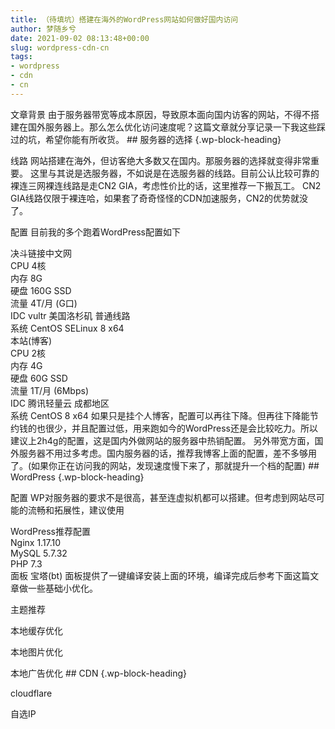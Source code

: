```yaml
---
title: （待填坑）搭建在海外的WordPress网站如何做好国内访问
author: 梦随乡兮
date: 2021-09-02 08:13:48+00:00
slug: wordpress-cdn-cn
tags:
- wordpress
- cdn
- cn
---
```

<div class="wp-block-pandastudio-title">
<div class="title_style_01">
<p>
文章背景
由于服务器带宽等成本原因，导致原本面向国内访客的网站，不得不搭建在国外服务器上。那么怎么优化访问速度呢？这篇文章就分享记录一下我这些踩过的坑，希望你能有所收货。
## 服务器的选择 {.wp-block-heading}
<div class="wp-block-pandastudio-title">
<div class="title_style_01">
<p>
线路
网站搭建在海外，但访客绝大多数又在国内。那服务器的选择就变得非常重要。
这里与其说是选服务器，不如说是在选服务器的线路。目前公认比较可靠的裸连三网裸连线路是走CN2 GIA，考虑性价比的话，这里推荐一下搬瓦工。
CN2 GIA线路仅限于裸连哈，如果套了奇奇怪怪的CDN加速服务，CN2的优势就没了。
<div class="wp-block-pandastudio-title">
<div class="title_style_01">
<p>
配置
目前我的多个跑着WordPress配置如下
<div class="wp-block-columns is-layout-flex wp-container-core-columns-is-layout-9d6595d7 wp-block-columns-is-layout-flex">
<div class="wp-block-column is-layout-flow wp-block-column-is-layout-flow">
<div class="wp-block-pandastudio-list color-error">
<div class="pf-panel-title">
决斗链接中文网
<div class="pf-panel-content">
<div class="wp-block-pandastudio-list-item color-white">
<div class="list-content">
CPU 4核
<div class="wp-block-pandastudio-list-item color-white">
<div class="list-content">
内存 8G
<div class="wp-block-pandastudio-list-item color-white">
<div class="list-content">
硬盘 160G SSD
<div class="wp-block-pandastudio-list-item color-white">
<div class="list-content">
流量 4T/月 (G口)
<div class="wp-block-pandastudio-list-item color-white">
<div class="list-content">
IDC vultr 美国洛杉矶 普通线路
<div class="wp-block-pandastudio-list-item color-white">
<div class="list-content">
系统 CentOS SELinux 8 x64
<div class="wp-block-column is-layout-flow wp-block-column-is-layout-flow">
<div class="wp-block-pandastudio-list color-info">
<div class="pf-panel-title">
本站(博客)
<div class="pf-panel-content">
<div class="wp-block-pandastudio-list-item color-white">
<div class="list-content">
CPU 2核
<div class="wp-block-pandastudio-list-item color-white">
<div class="list-content">
内存 4G
<div class="wp-block-pandastudio-list-item color-white">
<div class="list-content">
硬盘 60G SSD
<div class="wp-block-pandastudio-list-item color-white">
<div class="list-content">
流量 1T/月 (6Mbps)
<div class="wp-block-pandastudio-list-item color-white">
<div class="list-content">
IDC 腾讯轻量云 成都地区
<div class="wp-block-pandastudio-list-item color-white">
<div class="list-content">
系统 CentOS 8 x64
如果只是挂个人博客，配置可以再往下降。但再往下降能节约钱的也很少，并且配置过低，用来跑如今的WordPress还是会比较吃力。所以建议上2h4g的配置，这是国内外做网站的服务器中热销配置。
另外带宽方面，国外服务器不用过多考虑。国内服务器的话，推荐我博客上面的配置，差不多够用了。(如果你正在访问我的网站，发现速度慢下来了，那就提升一个档的配置)
## WordPress {.wp-block-heading}
<div class="wp-block-pandastudio-title">
<div class="title_style_01">
<p>
配置
WP对服务器的要求不是很高，甚至连虚拟机都可以搭建。但考虑到网站尽可能的流畅和拓展性，建议使用
<div class="wp-block-pandastudio-list color-success">
<div class="pf-panel-title">
WordPress推荐配置
<div class="pf-panel-content">
<div class="wp-block-pandastudio-list-item color-white">
<div class="list-content">
Nginx 1.17.10
<div class="wp-block-pandastudio-list-item color-white">
<div class="list-content">
MySQL 5.7.32
<div class="wp-block-pandastudio-list-item color-white">
<div class="list-content">
PHP 7.3
<div class="wp-block-pandastudio-list-item color-white">
<div class="list-content">
面板 宝塔(bt)
面板提供了一键编译安装上面的环境，编译完成后参考下面这篇文章做一些基础小优化。
<div class="wp-block-pandastudio-title">
<div class="title_style_01">
<p>
主题推荐
<div class="wp-block-pandastudio-title">
<div class="title_style_01">
<p>
本地缓存优化
<div class="wp-block-pandastudio-title">
<div class="title_style_01">
<p>
本地图片优化
<div class="wp-block-pandastudio-title">
<div class="title_style_01">
<p>
本地广告优化
## CDN {.wp-block-heading}
<div class="wp-block-pandastudio-title">
<div class="title_style_01">
<p>
cloudflare
<div class="wp-block-pandastudio-title">
<div class="title_style_01">
<p>
自选IP
